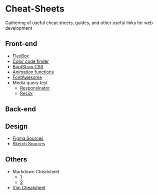 # Cheat-Sheets
Gathering of useful cheat sheets, guides, and other useful links for web development

## Front-end
  - [FlexBox](https://css-tricks.com/snippets/css/a-guide-to-flexbox/)
  - [Color code finder](https://color.adobe.com/create/color-wheel/)
  - [BootStrap CSS](https://www.w3schools.com/bootstrap/bootstrap_ref_all_classes.asp)
  - [Animation functions](http://easings.net/)
  - [FontAwesome](https://fontawesome.com/icons?d=gallery)
  - Media query test
    - [Responsinator](https://www.responsinator.com/)
    - [Resizr](http://resizr.co/)
  
## Back-end

## Design
  - [Figma Sources](https://www.figmaresources.com/)
  - [Sketch Sources](https://www.sketchappsources.com/tag/web.html)
  
## Others
  - Markdown Cheatsheet
    - [1](https://www.markdownguide.org/cheat-sheet/)
    - [2](https://github.com/adam-p/markdown-here/wiki/Markdown-Cheatsheet#links)
  - [Vim Cheatsheet](https://vim.rtorr.com/)
